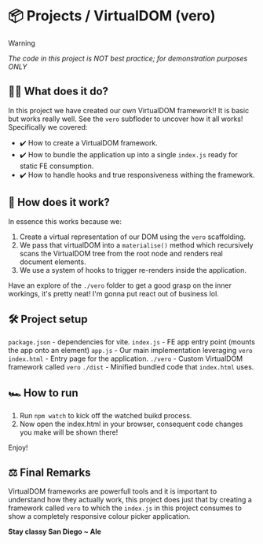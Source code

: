 # 📦 Projects / VirtualDOM (vero)
> [!WARNING]
> *The code in this project is NOT best practice; for demonstration purposes ONLY*

## 🤷‍♂️ What does it do?
In this project we have created our own VirtualDOM framework!! It is basic but works really well.
See the `vero` subfloder to uncover how it all works! Specifically we covered:
- ✔️ How to create a VirtualDOM framework.
- ✔️ How to bundle the application up into a single `index.js` ready for static FE consumption.
- ✔️ How to handle hooks and true responsiveness withing the framework.

## 👷 How does it work?
In essence this works because we:
1. Create a virtual representation of our DOM using the `vero` scaffolding.
2. We pass that virtualDOM into a `materialise()` method which recursively scans the VirtualDOM tree from the root node and renders real document elements.
3. We use a system of hooks to trigger re-renders inside the application.

Have an explore of the `./vero` folder to get a good grasp on the inner workings, it's pretty neat! I'm gonna put react out of business lol.


## 🛠️ Project setup
`package.json` - dependencies for vite.
`index.js` - FE app entry point (mounts the app onto an element)
`app.js` - Our main implementation leveraging `vero`
`index.html` - Entry page for the application.
`./vero` - Custom VirtualDOM framework called `vero`
`./dist` - Minified bundled code that `index.html` uses.

## 🏎️ How to run 
1. Run `npm watch` to kick off the watched buikd process.
2. Now open the index.html in your browser, consequent code changes you make will be shown there!

Enjoy!

## ⚖️ Final Remarks
VirtualDOM frameworks are powerfull tools and it is important to understand how they actually work, this project does just that by creating a framework called `vero` to which the `index.js` in this project consumes to show a completely responsive colour picker application.

**Stay classy San Diego ~ Ale**